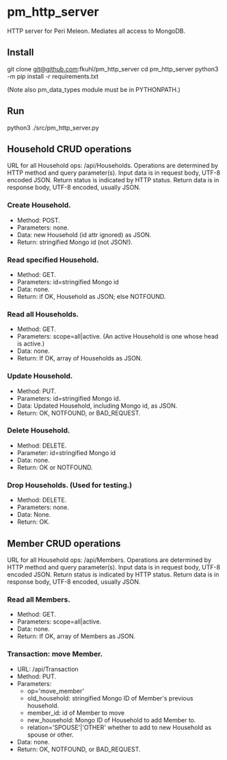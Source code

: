 # pm_http_server
HTTP server for Peri Meleon. Mediates all access to MongoDB.

## Install
git clone git@github.com:fkuhl/pm_http_server
cd pm_http_server
python3 -m pip install -r requirements.txt

(Note also pm_data_types module must be in PYTHONPATH.)

## Run
python3 ./src/pm_http_server.py

## Household CRUD operations
URL for all Household ops: /api/Households.
Operations are determined by HTTP method and query parameter(s).
Input data is in request body, UTF-8 encoded JSON.
Return status is indicated by HTTP status.
Return data is in response body, UTF-8 encoded, usually JSON.

### Create Household.
- Method: POST.
- Parameters: none.
- Data: new Household (id attr ignored) as JSON.
- Return: stringified Mongo id (not JSON!).

### Read specified Household.
- Method: GET.
- Parameters: id=stringified Mongo id
- Data: none.
- Return: if OK, Household as JSON; else NOTFOUND.

### Read all Households.
- Method: GET.
- Parameters: scope=all|active. (An active Household is one whose head is active.)
- Data: none.
- Return: If OK, array of Households as JSON.

### Update Household.
- Method: PUT.
- Parameters: id=stringified Mongo id.
- Data: Updated Household, including Mongo id, as JSON.
- Return: OK, NOTFOUND, or BAD_REQUEST.

### Delete Household.
- Method: DELETE.
- Parameter: id=stringified Mongo id
- Data: none.
- Return: OK or NOTFOUND.

### Drop Households. (Used for testing.)
- Method: DELETE.
- Parameters: none.
- Data: None.
- Return: OK.

## Member CRUD operations
URL for all Household ops: /api/Members.
Operations are determined by HTTP method and query parameter(s).
Input data is in request body, UTF-8 encoded JSON.
Return status is indicated by HTTP status.
Return data is in response body, UTF-8 encoded, usually JSON.

### Read all Members.
- Method: GET.
- Parameters: scope=all|active.
- Data: none.
- Return: If OK, array of Members as JSON.

### Transaction: move Member.
- URL: /api/Transaction
- Method: PUT.
- Parameters:
    - op='move_member'
    - old_household: stringified Mongo ID of Member's previous household.
    - member_id: id of Member to move
    - new_household: Mongo ID of Household to add Member to.
    - relation='SPOUSE'|'OTHER' whether to add to new Household as spouse or other.
- Data: none.
- Return: OK, NOTFOUND, or BAD_REQUEST.
